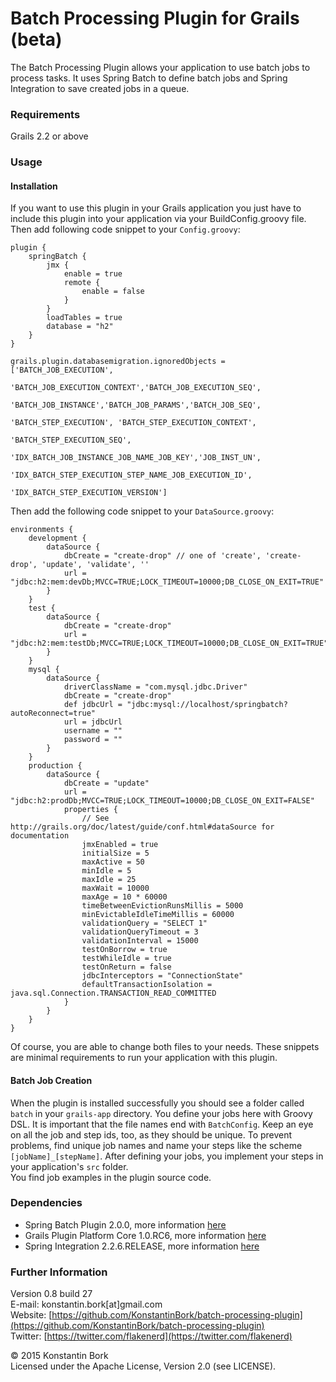 # Batch Processing Plugin for Grails (beta)

The Batch Processing Plugin allows your application to use batch jobs to process tasks. It uses Spring Batch to define
batch jobs and Spring Integration to save created jobs in a queue.

### Requirements
Grails 2.2 or above

### Usage
#### Installation
If you want to use this plugin in your Grails application you just have to include this plugin into your application
via your BuildConfig.groovy file. Then add following code snippet to your `Config.groovy`:

	plugin {
    	springBatch {
        	jmx {
            	enable = true 
            	remote {  
                	enable = false  
            	}  
        	}  
        	loadTables = true
        	database = "h2"
        }
    }
    
	grails.plugin.databasemigration.ignoredObjects = ['BATCH_JOB_EXECUTION',  
    	                                              'BATCH_JOB_EXECUTION_CONTEXT','BATCH_JOB_EXECUTION_SEQ',  
        	                                          'BATCH_JOB_INSTANCE','BATCH_JOB_PARAMS','BATCH_JOB_SEQ',  
            	                                      'BATCH_STEP_EXECUTION', 'BATCH_STEP_EXECUTION_CONTEXT',  
                	                                  'BATCH_STEP_EXECUTION_SEQ',  
                    	                              'IDX_BATCH_JOB_INSTANCE_JOB_NAME_JOB_KEY','JOB_INST_UN',  
                        	                          'IDX_BATCH_STEP_EXECUTION_STEP_NAME_JOB_EXECUTION_ID',  
                            	                      'IDX_BATCH_STEP_EXECUTION_VERSION']
                            	                      
Then add the following code snippet to your `DataSource.groovy`:

	environments {
        development {
            dataSource {
                dbCreate = "create-drop" // one of 'create', 'create-drop', 'update', 'validate', ''
                url = "jdbc:h2:mem:devDb;MVCC=TRUE;LOCK_TIMEOUT=10000;DB_CLOSE_ON_EXIT=TRUE"
            }
        }
        test {
            dataSource {
                dbCreate = "create-drop"
                url = "jdbc:h2:mem:testDb;MVCC=TRUE;LOCK_TIMEOUT=10000;DB_CLOSE_ON_EXIT=TRUE"
            }
        }
        mysql {
            dataSource {
                driverClassName = "com.mysql.jdbc.Driver"
                dbCreate = "create-drop"
                def jdbcUrl = "jdbc:mysql://localhost/springbatch?autoReconnect=true"
                url = jdbcUrl
                username = ""
                password = ""
            }
        }
        production {
            dataSource {
                dbCreate = "update"
                url = "jdbc:h2:prodDb;MVCC=TRUE;LOCK_TIMEOUT=10000;DB_CLOSE_ON_EXIT=FALSE"
                properties {
                    // See http://grails.org/doc/latest/guide/conf.html#dataSource for documentation
                    jmxEnabled = true
                    initialSize = 5
                    maxActive = 50
                    minIdle = 5
                    maxIdle = 25
                    maxWait = 10000
                    maxAge = 10 * 60000
                    timeBetweenEvictionRunsMillis = 5000
                    minEvictableIdleTimeMillis = 60000
                    validationQuery = "SELECT 1"
                    validationQueryTimeout = 3
                    validationInterval = 15000
                    testOnBorrow = true
                    testWhileIdle = true
                    testOnReturn = false
                    jdbcInterceptors = "ConnectionState"
                    defaultTransactionIsolation = java.sql.Connection.TRANSACTION_READ_COMMITTED
                }
            }
        }
    }

Of course, you are able to change both files to your needs. These snippets are minimal requirements to run your application
with this plugin.
                     
#### Batch Job Creation
When the plugin is installed successfully you should see a folder called `batch` in your `grails-app` directory. You define
your jobs here with Groovy DSL. It is important that the file names end with `BatchConfig`. Keep an eye on all the job and
step ids, too, as they should be unique. To prevent problems, find unique job names and name your steps like the scheme
`[jobName]_[stepName]`. After defining your jobs, you implement your steps in your application's `src` folder.  
You find job examples in the plugin source code.
                     
### Dependencies
* Spring Batch Plugin 2.0.0, more information [here](https://github.com/johnrengelman/grails-spring-batch)
* Grails Plugin Platform Core 1.0.RC6, more information [here](https://grails.org/plugin/platform-core)
* Spring Integration 2.2.6.RELEASE, more information [here](http://docs.spring.io/spring-integration/docs/2.2.6.RELEASE/reference/html/)

### Further Information
Version 0.8 build 27  
E-mail: konstantin.bork[at]gmail.com  
Website: [https://github.com/KonstantinBork/batch-processing-plugin](https://github.com/KonstantinBork/batch-processing-plugin)  
Twitter: [https://twitter.com/flakenerd](https://twitter.com/flakenerd)  

&copy; 2015 Konstantin Bork  
Licensed under the Apache License, Version 2.0 (see LICENSE).